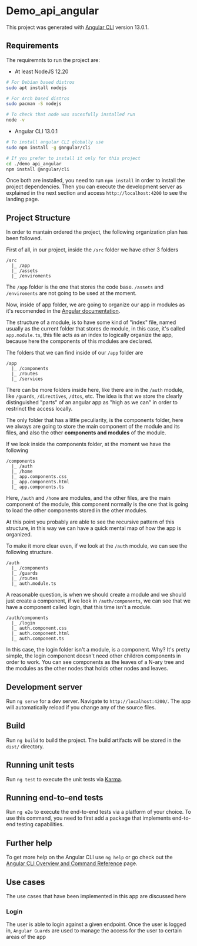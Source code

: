 # Demo_api_angular

This project was generated with [Angular CLI](https://github.com/angular/angular-cli) version 13.0.1.

## Requirements

The requiremnts to run the project are:

- At least NodeJS 12.20

```bash
# For Debian based distros
sudo apt install nodejs

# For Arch based distros
sudo pacman -S nodejs

# To check that node was sucesfully installed run
node -v
```

- Angular CLI 13.0.1

```bash
# To install angular CLI globally use
sudo npm install -g @angular/cli

# If you prefer to install it only for this project
cd ./demo_api_angular
npm install @angular/cli
```

Once both are installed, you need to run `npm install` in order to install the project dependencies. Then you can execute the development server as explained in the next section and access `http://localhost:4200` to see the landing page.

## Project Structure

In order to mantain ordered the project, the following organization plan has been followed. 

First of all, in our project, inside the `/src` folder we have other 3 folders
```
/src
  |_ /app
  |_ /assets
  |_ /enviroments
```

The `/app` folder is the one that stores the code base. `/assets` and `/enviroments` are not going to be used at the moment.

Now, inside of app folder, we are going to organize our app in modules as it's recomended in the [Angular documentation](https://angular.io/guide/architecture-modules).

The structure of a module, is to have some kind of "index" file, named usually as the current folder that stores de module, in this case, it's called `app.module.ts`, this file acts as an index to logically organize the app, because here the components of this modules are declared.

The folders that we can find inside of our `/app` folder are

```
/app
  |_ /components
  |_ /routes
  |_ /services
```

There can be more folders inside here, like there are in the `/auth` module, like `/guards`, `/directives`, `/dtos`, etc. The idea is that we store the clearly distinguished "parts" of an angular app as "high as we can" in order to restrinct the access locally.

The only folder that has a little peculiarity, is the components folder, here we always are going to store the main component of the module and its files, and also the other __components and modules__ of the module.

If we look inside the components folder, at the moment we have the following

```
/components
  |_ /auth
  |_ /home
  |_ app.components.css
  |_ app.components.html
  |_ app.components.ts
```

Here, `/auth` and `/home` are modules, and the other files, are the main component of the module, this component normally is the one that is going to load the other components stored in the other modules.

At this point you probably are able to see the recursive pattern of this structure, in this way we can have a quick mental map of how the app is organized.

To make it more clear even, if we look at the `/auth` module, we can see the following structure.

```
/auth
  |_ /components
  |_ /guards
  |_ /routes
  |_ auth.module.ts
```

A reasonable question, is when we should create a module and we should just create a component, if we look in `/auth/components`, we can see that we have a component called login, that this time isn't a module.

```
/auth/components
  |_ /login
  |_ auth.component.css
  |_ auth.component.html
  |_ auth.component.ts
```

In this case, the login folder isn't a module, is a component. Why? It's pretty simple, the login component doesn't need other children components in order to work. You can see components as the leaves of a N-ary tree and the modules as the other nodes that holds other nodes and leaves.  

## Development server

Run `ng serve` for a dev server. Navigate to `http://localhost:4200/`. The app will automatically reload if you change any of the source files.

## Build

Run `ng build` to build the project. The build artifacts will be stored in the `dist/` directory.

## Running unit tests

Run `ng test` to execute the unit tests via [Karma](https://karma-runner.github.io).

## Running end-to-end tests

Run `ng e2e` to execute the end-to-end tests via a platform of your choice. To use this command, you need to first add a package that implements end-to-end testing capabilities.

## Further help

To get more help on the Angular CLI use `ng help` or go check out the [Angular CLI Overview and Command Reference](https://angular.io/cli) page.

## Use cases

The use cases that have been implemented in this app are discussed here

### Login

The user is able to login against a given endpoint. Once the user is logged in, `Angular Guards` are used to manage the access for the user to certain areas of the app
